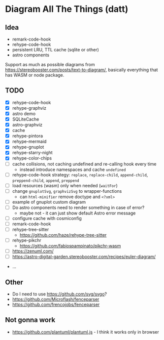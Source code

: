 # Diagram All The Things (datt)

## Idea

- remark-code-hook
- rehype-code-hook
- persistent LRU, TTL cache (sqlite or other)
- astro components

Support as much as possible diagrams from https://stereobooster.com/posts/text-to-diagram/, basically everything that has WASM or node package.

## TODO

- [x] rehype-code-hook
- [x] rehype-graphviz
- [x] astro demo
- [x] SQLiteCache
- [x] astro-graphviz
- [x] cache
- [x] rehype-pintora
- [x] rehype-mermaid
- [x] rehype-gnuplot
- [x] rehype-starry-night
- [x] rehype-color-chips
- [ ] cache collisions, not caching undefined and re-calling hook every time
  - instead introduce namespaces and cache `undefined`
- [ ] rehype-code-hook strategy: `replace`, `replace-child`, `append-child`, `preppend-child`, `append`, `preppend`
- [ ] load resources (wasm) only when needed (`waitFor`)
- [ ] change `gnuplotSvg`, `graphvizSvg` to wrapper-functions
  - can `html-minifier` remove doctype and `<?xml>`
- [ ] example of gnuplot custom diagram
- [ ] Do astro components need to render something in case of error?
  - maybe not - it can just show default Astro error message
- [ ] configure cache with cosmiconfig
- [ ] remark-code-hook
- [ ] rehype-tree-sitter
  - https://github.com/haze/rehype-tree-sitter
- [ ] rehype-pikchr
  - https://github.com/fabiospampinato/pikchr-wasm
- [ ] https://zenuml.com/
- [ ] https://astro-digital-garden.stereobooster.com/recipes/euler-diagram/
- ...

## Other

- Do I need to use https://github.com/svg/svgo?
- https://github.com/Microflash/fenceparser
- https://github.com/frencojobs/fenceparser

## Not gonna work

- https://github.com/plantuml/plantuml.js - I think it works only in browser
